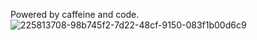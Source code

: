 Powered by caffeine and code.
<br>
![225813708-98b745f2-7d22-48cf-9150-083f1b00d6c9](https://github.com/niyardutta/niyarDutta/assets/105924083/d26d4722-a4b2-4def-89f7-db60ab7bcedf)
